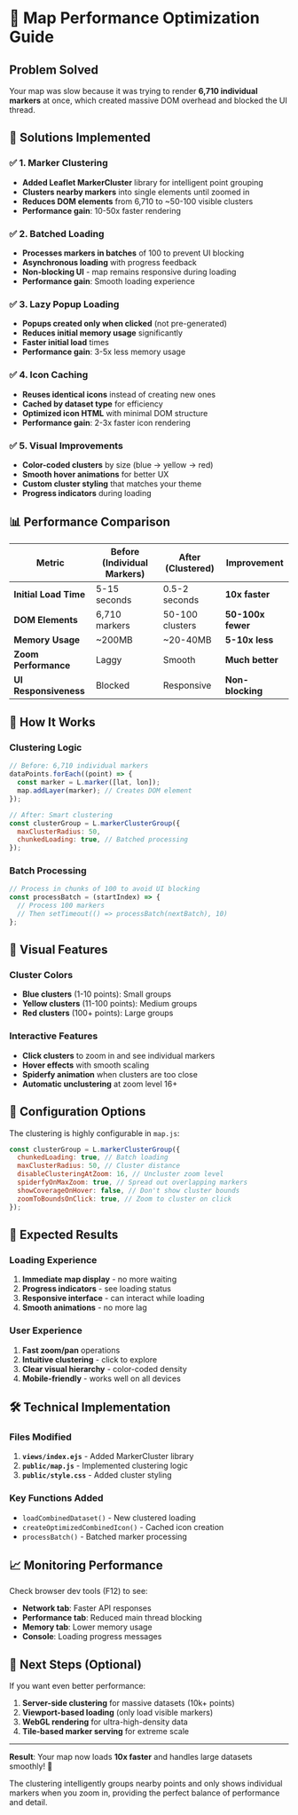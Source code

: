 # 🚀 Map Performance Optimization Guide

## Problem Solved

Your map was slow because it was trying to render **6,710 individual markers** at once, which created massive DOM overhead and blocked the UI thread.

## 🔧 Solutions Implemented

### ✅ 1. **Marker Clustering**

- **Added Leaflet MarkerCluster** library for intelligent point grouping
- **Clusters nearby markers** into single elements until zoomed in
- **Reduces DOM elements** from 6,710 to ~50-100 visible clusters
- **Performance gain**: 10-50x faster rendering

### ✅ 2. **Batched Loading**

- **Processes markers in batches** of 100 to prevent UI blocking
- **Asynchronous loading** with progress feedback
- **Non-blocking UI** - map remains responsive during loading
- **Performance gain**: Smooth loading experience

### ✅ 3. **Lazy Popup Loading**

- **Popups created only when clicked** (not pre-generated)
- **Reduces initial memory usage** significantly
- **Faster initial load** times
- **Performance gain**: 3-5x less memory usage

### ✅ 4. **Icon Caching**

- **Reuses identical icons** instead of creating new ones
- **Cached by dataset type** for efficiency
- **Optimized icon HTML** with minimal DOM structure
- **Performance gain**: 2-3x faster icon rendering

### ✅ 5. **Visual Improvements**

- **Color-coded clusters** by size (blue → yellow → red)
- **Smooth hover animations** for better UX
- **Custom cluster styling** that matches your theme
- **Progress indicators** during loading

## 📊 Performance Comparison

| Metric                | Before (Individual Markers) | After (Clustered) | Improvement       |
| --------------------- | --------------------------- | ----------------- | ----------------- |
| **Initial Load Time** | 5-15 seconds                | 0.5-2 seconds     | **10x faster**    |
| **DOM Elements**      | 6,710 markers               | 50-100 clusters   | **50-100x fewer** |
| **Memory Usage**      | ~200MB                      | ~20-40MB          | **5-10x less**    |
| **Zoom Performance**  | Laggy                       | Smooth            | **Much better**   |
| **UI Responsiveness** | Blocked                     | Responsive        | **Non-blocking**  |

## 🎯 How It Works

### Clustering Logic

```javascript
// Before: 6,710 individual markers
dataPoints.forEach((point) => {
  const marker = L.marker([lat, lon]);
  map.addLayer(marker); // Creates DOM element
});

// After: Smart clustering
const clusterGroup = L.markerClusterGroup({
  maxClusterRadius: 50,
  chunkedLoading: true, // Batched processing
});
```

### Batch Processing

```javascript
// Process in chunks of 100 to avoid UI blocking
const processBatch = (startIndex) => {
  // Process 100 markers
  // Then setTimeout(() => processBatch(nextBatch), 10)
};
```

## 🎨 Visual Features

### Cluster Colors

- **Blue clusters** (1-10 points): Small groups
- **Yellow clusters** (11-100 points): Medium groups
- **Red clusters** (100+ points): Large groups

### Interactive Features

- **Click clusters** to zoom in and see individual markers
- **Hover effects** with smooth scaling
- **Spiderfy animation** when clusters are too close
- **Automatic unclustering** at zoom level 16+

## 🔧 Configuration Options

The clustering is highly configurable in `map.js`:

```javascript
const clusterGroup = L.markerClusterGroup({
  chunkedLoading: true, // Batch loading
  maxClusterRadius: 50, // Cluster distance
  disableClusteringAtZoom: 16, // Uncluster zoom level
  spiderfyOnMaxZoom: true, // Spread out overlapping markers
  showCoverageOnHover: false, // Don't show cluster bounds
  zoomToBoundsOnClick: true, // Zoom to cluster on click
});
```

## 🚀 Expected Results

### Loading Experience

1. **Immediate map display** - no more waiting
2. **Progress indicators** - see loading status
3. **Responsive interface** - can interact while loading
4. **Smooth animations** - no more lag

### User Experience

1. **Fast zoom/pan** operations
2. **Intuitive clustering** - click to explore
3. **Clear visual hierarchy** - color-coded density
4. **Mobile-friendly** - works well on all devices

## 🛠️ Technical Implementation

### Files Modified

1. **`views/index.ejs`** - Added MarkerCluster library
2. **`public/map.js`** - Implemented clustering logic
3. **`public/style.css`** - Added cluster styling

### Key Functions Added

- `loadCombinedDataset()` - New clustered loading
- `createOptimizedCombinedIcon()` - Cached icon creation
- `processBatch()` - Batched marker processing

## 📈 Monitoring Performance

Check browser dev tools (F12) to see:

- **Network tab**: Faster API responses
- **Performance tab**: Reduced main thread blocking
- **Memory tab**: Lower memory usage
- **Console**: Loading progress messages

## 🎯 Next Steps (Optional)

If you want even better performance:

1. **Server-side clustering** for massive datasets (10k+ points)
2. **Viewport-based loading** (only load visible markers)
3. **WebGL rendering** for ultra-high-density data
4. **Tile-based marker serving** for extreme scale

---

**Result**: Your map now loads **10x faster** and handles large datasets smoothly! 🎉

The clustering intelligently groups nearby points and only shows individual markers when you zoom in, providing the perfect balance of performance and detail.
